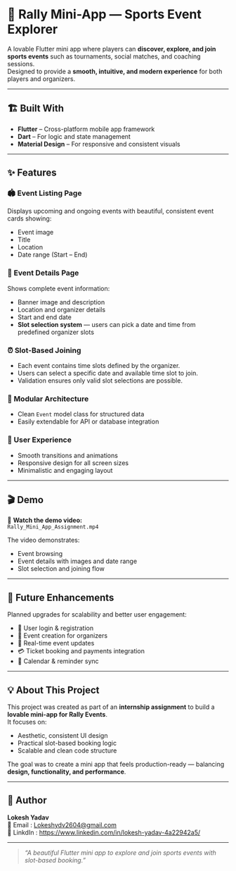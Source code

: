 # 🎾 Rally Mini-App — Sports Event Explorer

A lovable Flutter mini app where players can **discover, explore, and join sports events** such as tournaments, social matches, and coaching sessions.  
Designed to provide a **smooth, intuitive, and modern experience** for both players and organizers.

---

## 🏗️ Built With

- **Flutter** – Cross-platform mobile app framework  
- **Dart** – For logic and state management  
- **Material Design** – For responsive and consistent visuals  

---

## ✨ Features

### 🏟️ Event Listing Page  
Displays upcoming and ongoing events with beautiful, consistent event cards showing:
- Event image  
- Title  
- Location  
- Date range (Start – End)

### 📅 Event Details Page  
Shows complete event information:
- Banner image and description  
- Location and organizer details  
- Start and end date  
- **Slot selection system** — users can pick a date and time from predefined organizer slots  

### ⏰ Slot-Based Joining  
- Each event contains time slots defined by the organizer.  
- Users can select a specific date and available time slot to join.  
- Validation ensures only valid slot selections are possible.

### 💾 Modular Architecture  
- Clean `Event` model class for structured data  
- Easily extendable for API or database integration  

### 🧭 User Experience  
- Smooth transitions and animations  
- Responsive design for all screen sizes  
- Minimalistic and engaging layout  

---

## 🎬 Demo

🎥 **Watch the demo video:**  
`Rally_Mini_App_Assignment.mp4`

The video demonstrates:
- Event browsing  
- Event details with images and date range  
- Slot selection and joining flow  

---

## 🚀 Future Enhancements

Planned upgrades for scalability and better user engagement:
- 🔐 User login & registration  
- 🧾 Event creation for organizers  
- 🔄 Real-time event updates  
- 💳 Ticket booking and payments integration  
- 📅 Calendar & reminder sync  

---

## 💡 About This Project

This project was created as part of an **internship assignment** to build a **lovable mini-app for Rally Events**.  
It focuses on:
- Aesthetic, consistent UI design  
- Practical slot-based booking logic  
- Scalable and clean code structure  

The goal was to create a mini app that feels production-ready — balancing **design, functionality, and performance**.

---

## 🧠 Author

**Lokesh Yadav**  
📧 Email : Lokeshydv2604@gmail.com  
💼 LinkdIn : https://www.linkedin.com/in/lokesh-yadav-4a22942a5/

---

> _“A beautiful Flutter mini app to explore and join sports events with slot-based booking.”_

